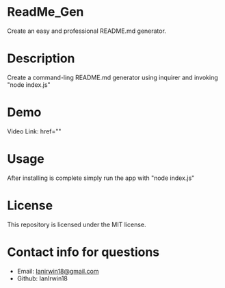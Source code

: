 # ReadMe_Gen

Create an easy and professional README.md generator.

# Description

Create a command-ling README.md generator using inquirer and invoking "node index.js"

# Demo

Video Link: <a> href="" </a>

# Usage 

After installing is complete simply run the app with "node index.js"

# License

This repository is licensed under the MIT license.

# Contact info for questions

* Email: Ianirwin18@gmail.com
* Github: IanIrwin18